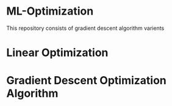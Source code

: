# ML-Optimization
This repository consists of gradient descent algorithm varients
# Linear Optimization
# Gradient Descent Optimization Algorithm
